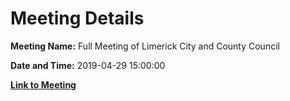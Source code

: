 # Meeting Details

**Meeting Name:** Full Meeting of Limerick City and County Council

**Date and Time:** 2019-04-29 15:00:00

**[Link to Meeting](https://www.limerick.ie/council/whats-on/full-meeting-limerick-city-and-county-council-28)**
